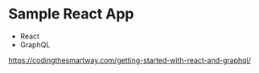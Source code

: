 # Sample React App

- React
- GraphQL

<https://codingthesmartway.com/getting-started-with-react-and-graphql/>
